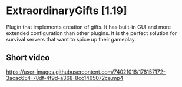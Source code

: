 # ExtraordinaryGifts [1.19]

Plugin that implements creation of gifts. It has built-in GUI and more extended configuration than other plugins. It is
the
perfect solution for survival servers that want to spice up their gameplay.

## Short video

https://user-images.githubusercontent.com/74021016/178157172-3acac654-78df-4f9d-a368-8cc1465072ce.mp4

